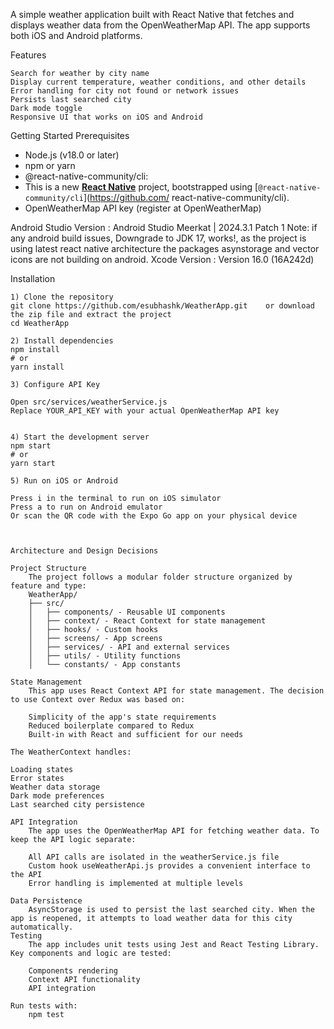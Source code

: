 
A simple weather application built with React Native that fetches and displays weather data from the OpenWeatherMap API. The app supports both iOS and Android platforms.


Features

    Search for weather by city name
    Display current temperature, weather conditions, and other details
    Error handling for city not found or network issues
    Persists last searched city
    Dark mode toggle
    Responsive UI that works on iOS and Android

Getting Started
    Prerequisites

   - Node.js (v18.0 or later)
   - npm or yarn
   - @react-native-community/cli: 
   - This is a new [**React Native**](https://reactnative.dev) project, bootstrapped using [`@react-native-community/cli`](https://github.com/
    react-native-community/cli).
   - OpenWeatherMap API key (register at OpenWeatherMap)

   Android Studio Version : Android Studio Meerkat | 2024.3.1 Patch 1
   Note: if any android build issues, Downgrade to JDK 17, works!, as the project is using latest react native architecture
   the packages asynstorage and vector icons are not building on android. 
   Xcode Version : Version 16.0 (16A242d)

   Installation

    1) Clone the repository
    git clone https://github.com/esubhashk/WeatherApp.git    or download the zip file and extract the project
    cd WeatherApp

    2) Install dependencies
    npm install
    # or
    yarn install

    3) Configure API Key

    Open src/services/weatherService.js
    Replace YOUR_API_KEY with your actual OpenWeatherMap API key


    4) Start the development server
    npm start
    # or
    yarn start

    5) Run on iOS or Android

    Press i in the terminal to run on iOS simulator
    Press a to run on Android emulator
    Or scan the QR code with the Expo Go app on your physical device



    Architecture and Design Decisions

    Project Structure
        The project follows a modular folder structure organized by feature and type:
        WeatherApp/
        ├── src/
        │   ├── components/ - Reusable UI components
        │   ├── context/ - React Context for state management
        │   ├── hooks/ - Custom hooks
        │   ├── screens/ - App screens
        │   ├── services/ - API and external services
        │   ├── utils/ - Utility functions
        │   └── constants/ - App constants
    
    State Management
        This app uses React Context API for state management. The decision to use Context over Redux was based on:

        Simplicity of the app's state requirements
        Reduced boilerplate compared to Redux
        Built-in with React and sufficient for our needs

    The WeatherContext handles:

    Loading states
    Error states
    Weather data storage
    Dark mode preferences
    Last searched city persistence

    API Integration
        The app uses the OpenWeatherMap API for fetching weather data. To keep the API logic separate:

        All API calls are isolated in the weatherService.js file
        Custom hook useWeatherApi.js provides a convenient interface to the API
        Error handling is implemented at multiple levels

    Data Persistence
        AsyncStorage is used to persist the last searched city. When the app is reopened, it attempts to load weather data for this city automatically.
    Testing
        The app includes unit tests using Jest and React Testing Library. Key components and logic are tested:

        Components rendering
        Context API functionality
        API integration

    Run tests with:
        npm test

